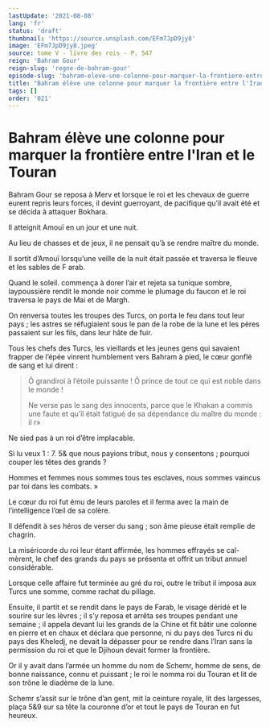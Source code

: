 ```yaml
---
lastUpdate: '2021-08-08'
lang: 'fr'
status: 'draft'
thumbnail: 'https://source.unsplash.com/EFm7JpD9jy8'
image: 'EFm7JpD9jy8.jpeg'
source: tome V - livre des rois - P. 547
reign: 'Bahram Gour'
reign-slug: 'regne-de-bahram-gour'
episode-slug: 'bahram-eleve-une-colonne-pour-marquer-la-frontiere-entre-l-iran-et-le-touran'
title: "Bahram élève une colonne pour marquer la frontière entre l'Iran et le Touran | Le Livre des Rois | Shâhnâmeh"
tags: []
order: '021'
---
```


<!-- LTeX: language=fr -->

# Bahram élève une colonne pour marquer la frontière entre l'Iran et le Touran

Bahram Gour se reposa à Merv et lorsque le roi et les chevaux de guerre eurent repris leurs forces, il devint guerroyant, de pacifique qu’il avait été et se décida à attaquer Bokhara.

Il atteignit Amouï en un jour et une nuit.

Au lieu de chasses et de jeux, il ne pensait qu’à se rendre maître du monde.

Il sortit d’Amouï lorsqu’une veille de la nuit était passée et traversa le fleuve et les sables de F arab.

Quand le soleil. commença à dorer l’air et rejeta sa tunique sombre, laypoussière rendit le monde noir comme le plumage du faucon et le roi traversa le pays de Mai et de Margh.

On renversa toutes les troupes des Turcs, on porta le feu dans tout leur pays ; les astres se réfugiaient sous le pan de la robe de la lune et les pères passaient sur les fils, dans leur hâte de fuir.

Tous les chefs des Turcs, les vieillards et les jeunes gens qui savaient frapper de l’épée vinrent humblement vers Bahram à pied, le cœur gonflé de sang et lui dirent :

> Ô grandiroi à l’étoile puissante ! Ô prince de tout ce qui est noble dans le monde !
>
> Ne verse pas le sang des innocents, parce que le Khakan a commis une faute et qu’il était fatigué de sa dépendance du maître du monde : il r»

Ne sied pas à un roi d’être implacable.

Si lu veux 1 : 7.
5&
que nous payions tribut, nous y consentons ; pourquoi couper les têtes des grands ?

Hommes et femmes nous sommes tous tes esclaves, nous sommes vaincus par toi dans les combats. »

Le cœur du roi fut ému de leurs paroles et il ferma avec la main de l’intelligence l’œil de sa colère.

Il défendit à ses héros de verser du sang ; son âme pieuse était remplie de chagrin.

La miséricorde du roi leur étant affirmée, les hommes effrayés se cal-mèrent, le chef des grands du pays se présenta et offrit un tribut annuel considérable.

Lorsque celle affaire fut terminée au gré du roi, outre le tribut il imposa aux Turcs une somme, comme rachat du pillage.

Ensuite, il partit et se rendit dans le pays de Farab, le visage déridé et le sourire sur les lèvres ; il s’y reposa et arrêta ses troupes pendant une semaine ; il appela devant lui les grands de la Chine et fit bâtir une colonne en pierre et en chaux et déclara que personne, ni du pays des Turcs ni du pays des Kheledj, ne devait la dépasser pour se rendre dans l’Iran sans la permission du roi et que le Djihoun devait former la frontière.

Or il y avait dans l’armée un homme du nom de Schemr, homme de sens, de bonne naissance, connu et puissant ; le roi le nomma roi du Touran et lit de son trône le diadème de la lune.

Schemr s’assit sur le trône d’an gent, mit la ceinture royale, lit des largesses, plaça 5&9 sur sa tête la couronne d’or et tout le pays de Touran en fut heureux.
